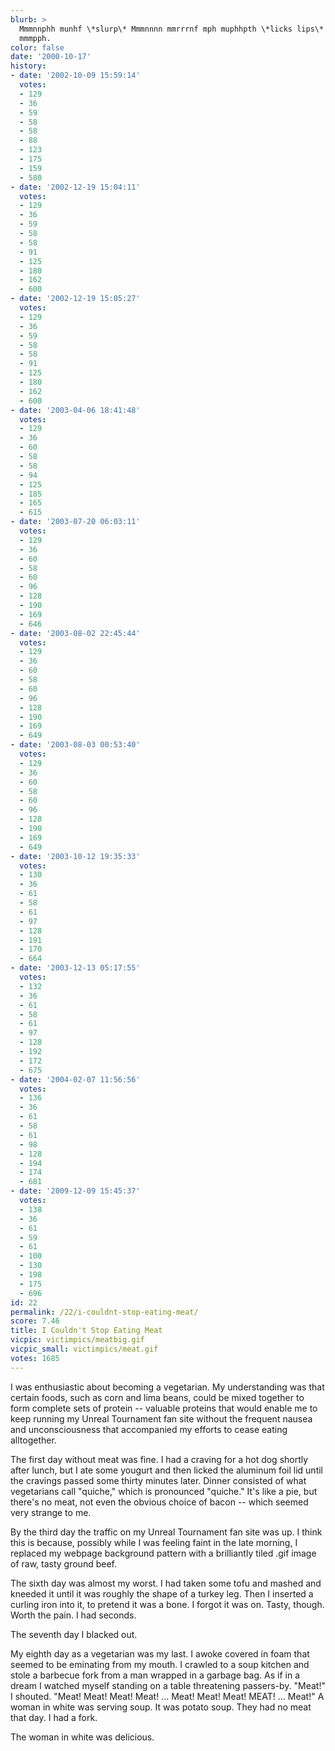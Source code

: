 ```yaml
---
blurb: >
  Mmmnnphh munhf \*slurp\* Mmmnnnn mmrrrnf mph muphhpth \*licks lips\* Ummmm num mmnnn
  mmmpph.
color: false
date: '2000-10-17'
history:
- date: '2002-10-09 15:59:14'
  votes:
  - 129
  - 36
  - 59
  - 58
  - 58
  - 88
  - 123
  - 175
  - 159
  - 580
- date: '2002-12-19 15:04:11'
  votes:
  - 129
  - 36
  - 59
  - 58
  - 58
  - 91
  - 125
  - 180
  - 162
  - 600
- date: '2002-12-19 15:05:27'
  votes:
  - 129
  - 36
  - 59
  - 58
  - 58
  - 91
  - 125
  - 180
  - 162
  - 600
- date: '2003-04-06 18:41:48'
  votes:
  - 129
  - 36
  - 60
  - 58
  - 58
  - 94
  - 125
  - 185
  - 165
  - 615
- date: '2003-07-20 06:03:11'
  votes:
  - 129
  - 36
  - 60
  - 58
  - 60
  - 96
  - 128
  - 190
  - 169
  - 646
- date: '2003-08-02 22:45:44'
  votes:
  - 129
  - 36
  - 60
  - 58
  - 60
  - 96
  - 128
  - 190
  - 169
  - 649
- date: '2003-08-03 00:53:40'
  votes:
  - 129
  - 36
  - 60
  - 58
  - 60
  - 96
  - 128
  - 190
  - 169
  - 649
- date: '2003-10-12 19:35:33'
  votes:
  - 130
  - 36
  - 61
  - 58
  - 61
  - 97
  - 128
  - 191
  - 170
  - 664
- date: '2003-12-13 05:17:55'
  votes:
  - 132
  - 36
  - 61
  - 58
  - 61
  - 97
  - 128
  - 192
  - 172
  - 675
- date: '2004-02-07 11:56:56'
  votes:
  - 136
  - 36
  - 61
  - 58
  - 61
  - 98
  - 128
  - 194
  - 174
  - 681
- date: '2009-12-09 15:45:37'
  votes:
  - 138
  - 36
  - 61
  - 59
  - 61
  - 100
  - 130
  - 198
  - 175
  - 696
id: 22
permalink: /22/i-couldnt-stop-eating-meat/
score: 7.46
title: I Couldn't Stop Eating Meat
vicpic: victimpics/meatbig.gif
vicpic_small: victimpics/meat.gif
votes: 1685
---
```


I was enthusiastic about becoming a vegetarian. My understanding was
that certain foods, such as corn and lima beans, could be mixed together
to form complete sets of protein -- valuable proteins that would enable
me to keep running my Unreal Tournament fan site without the frequent
nausea and unconsciousness that accompanied my efforts to cease eating
alltogether.

The first day without meat was fine. I had a craving for a hot dog
shortly after lunch, but I ate some yougurt and then licked the aluminum
foil lid until the cravings passed some thirty minutes later. Dinner
consisted of what vegetarians call "quiche," which is pronounced
"quiche." It's like a pie, but there's no meat, not even the obvious
choice of bacon -- which seemed very strange to me.

By the third day the traffic on my Unreal Tournament fan site was up. I
think this is because, possibly while I was feeling faint in the late
morning, I replaced my webpage background pattern with a brilliantly
tiled .gif image of raw, tasty ground beef.

The sixth day was almost my worst. I had taken some tofu and mashed and
kneeded it until it was roughly the shape of a turkey leg. Then I
inserted a curling iron into it, to pretend it was a bone. I forgot it
was on. Tasty, though. Worth the pain. I had seconds.

The seventh day I blacked out.

My eighth day as a vegetarian was my last. I awoke covered in foam that
seemed to be eminating from my mouth. I crawled to a soup kitchen and
stole a barbecue fork from a man wrapped in a garbage bag. As if in a
dream I watched myself standing on a table threatening passers-by.
"Meat!" I shouted. "Meat! Meat! Meat! Meat! ... Meat! Meat! Meat! MEAT!
... Meat!" A woman in white was serving soup. It was potato soup. They
had no meat that day. I had a fork.

The woman in white was delicious.
